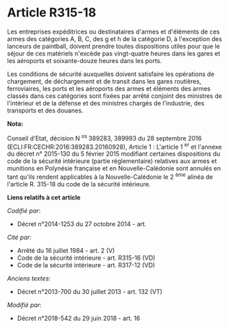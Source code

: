 # Article R315-18

Les entreprises expéditrices ou destinataires d'armes et d'éléments de ces armes des catégories A, B, C, des g et h de la
catégorie D, à l'exception des lanceurs de paintball, doivent prendre toutes dispositions utiles pour que le séjour de ces
matériels n'excède pas vingt-quatre heures dans les gares et les aéroports et soixante-douze heures dans les ports.

Les conditions de sécurité auxquelles doivent satisfaire les opérations de chargement, de déchargement et de transit dans les
gares routières, ferroviaires, les ports et les aéroports des armes et éléments des armes classés dans ces catégories sont
fixées par arrêté conjoint des ministres de l'intérieur et de la défense et des ministres chargés de l'industrie, des
transports et des douanes.

**Nota:**

Conseil d'Etat, décision N
  <sup>os </sup>389283, 389993 du 28 septembre 2016 (ECLI:FR:CECHR:2016:389283.20160928), Article 1 : L'article 1
  <sup>er</sup> et l'annexe du décret n° 2015-130 du 5 février 2015 modifiant certaines dispositions du code de la sécurité
intérieure (partie réglementaire) relatives aux armes et munitions en Polynésie française et en Nouvelle-Calédonie sont
annulés en tant qu'ils rendent applicables à la Nouvelle-Calédonie le 2
  <sup>ème</sup> alinéa de l'article R. 315-18  du code de la sécurité intérieure.

**Liens relatifs à cet article**

_Codifié par_:

  - Décret n°2014-1253 du 27 octobre 2014 - art.

_Cité par_:

  - Arrêté du 16 juillet 1984 - art. 2 (V)
  - Code de la sécurité intérieure - art. R315-16 (VD)
  - Code de la sécurité intérieure - art. R317-12 (VD)

_Anciens textes_:

  - Décret n°2013-700 du 30 juillet 2013 - art. 132 (VT)

_Modifié par_:

  - Décret n°2018-542 du 29 juin 2018 - art. 16
